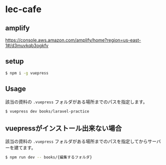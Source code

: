 # lec-cafe

## amplify

https://console.aws.amazon.com/amplify/home?region=us-east-1#/d3muvkqb3ogkfv

## setup

```bash
$ npm i -g vuepress
```


## Usage

該当の資料の `.vuepress` フォルダがある場所までのパスを指定します。

```bash
$ vuepress dev books/laravel-practice
```


## vuepressがインストール出来ない場合

該当の資料の `.vuepress` フォルダがある場所までのパスを指定してからサーバーを建てます。

```bash
$ npm run dev -- books/{編集するフォルダ}
```


